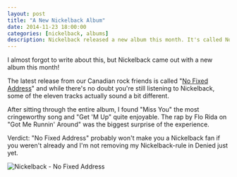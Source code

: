```yaml
---
layout: post
title: "A New Nickelback Album"
date: 2014-11-23 18:00:00
categories: [nickelback, albums]
description: Nickelback released a new album this month. It's called No Fixed Address and here's my opinion.
---
```


I almost forgot to write about this, but Nickelback came out with a new album this month!

The latest release from our Canadian rock friends is called "[No Fixed Address](http://open.spotify.com/album/20IAU50vjcorTlmQbLrfi7)" and while there's no doubt you're still listening to Nickelback, some of the eleven tracks actually sound a bit different.

After sitting through the entire album, I found "Miss You" the most cringeworthy song and "Get 'M Up" quite enjoyable. The rap by Flo Rida on "Got Me Runnin' Around" was the biggest surprise of the experience.

Verdict: "No Fixed Address" probably won't make you a Nickelback fan if you weren't already and I'm not removing my Nickelback-rule in Denied just yet.

![Nickelback - No Fixed Address](/news/img/nickelback-no-fixed-address.jpg)
